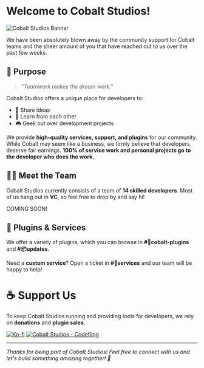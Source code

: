 <link href="https://cdn.jsdelivr.net/npm/bootstrap@5.3.3/dist/css/bootstrap.min.css" rel="stylesheet" integrity="sha384-QWTKZyjpPEjISv5WaRU9OFeRpok6YctnYmDr5pNlyT2bRjXh0JMhjY6hW+ALEwIH" crossorigin="anonymous">

# Welcome to Cobalt Studios!

![Cobalt Studios Banner](https://i.imgur.com/1BvCWa1.png)

We have been absolutely blown away by the community support for Cobalt teams and the sheer amount of you that have reached out to us over the past few weeks.

## 🚀 Purpose

> *"Teamwork makes the dream work."*

Cobalt Studios offers a unique place for developers to:

- 🤝 Share ideas
- 📖 Learn from each other
- 🎮 Geek out over development projects

We provide **high-quality services, support, and plugins** for our community. While Cobalt may seem like a business, we firmly believe that developers deserve fair earnings. **100% of service work and personal projects go to the developer who does the work.**

## 👨‍💻 Meet the Team

Cobalt Studios currently consists of a team of **14 skilled developers**. Most of us hang out in **VC**, so feel free to drop by and say hi!

COMING SOON!

## 🔌 Plugins & Services

We offer a variety of plugins, which you can browse in **#🧪cobalt-plugins** and **#📦updates**.

Need a **custom service**? Open a ticket in **#🎫services** and our team will be happy to help!

# ☕ Support Us

To keep Cobalt Studios running and providing tools for developers, we rely on **donations** and **plugin sales**.

[![Ko-fi](https://img.shields.io/badge/Support%20Us%20on-Ko--fi-red?style=for-the-badge&logo=kofi)](https://ko-fi.com/cobaltstudiosdev) [![Cobalt Studios - Codefling](https://img.shields.io/badge/Cobalt_Studios-Codefling-2ea44f?style=for-the-badge&logo=htmx&logoColor=ffffff)](https://codefling.com/cobaltstudios/) 

------

*Thanks for being part of Cobalt Studios! Feel free to connect with us and let's build something amazing together! 🚀*
